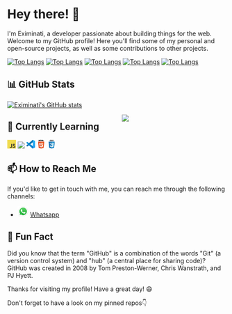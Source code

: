 # Hey there! 👋

I'm Eximinati, a developer passionate about building things for the web. Welcome to my GitHub profile! Here you'll find some of my personal and open-source projects, as well as some contributions to other projects.


[![Top Langs](https://github-readme-stats.vercel.app/api/top-langs/?username=Eximinati&hide_progress=true)](https://github.com/anuraghazra/github-readme-stats)
[![Top Langs](https://github-readme-stats.vercel.app/api/top-langs/?username=Eximinati&langs_count=8)](https://github.com/anuraghazra/github-readme-stats)
[![Top Langs](https://github-readme-stats.vercel.app/api/top-langs/?username=Eximinati&hide=javascript,html)](https://github.com/anuraghazra/github-readme-stats)
[![Top Langs](https://github-readme-stats.vercel.app/api/top-langs/?username=Eximinati&exclude_repo=github-readme-stats,anuraghazra.github.io)](https://github.com/anuraghazra/github-readme-stats)
[![Top Langs](https://github-readme-stats.vercel.app/api/top-langs/?username=Eximinati)](https://github.com/anuraghazra/github-readme-stats)

## 📊 GitHub Stats

[![Eximinati's GitHub stats](https://github-readme-stats.vercel.app/api?username=Eximinati&show_icons=true&theme=radical)](https://github.com/Eximinati)

<img align= "right" width= "240" src="https://media.tenor.com/dpNZDEnuPGYAAAAi/study-focused.gif">

## 🌱 Currently Learning


<img height="20" src="https://raw.githubusercontent.com/github/explore/80688e429a7d4ef2fca1e82350fe8e3517d3494d/topics/javascript/javascript.png"></code>
<code><img height="20" src="https://w7.pngwing.com/pngs/751/3/png-transparent-logo-php-html-others-text-trademark-logo-thumbnail.png"></code>
<code><img height="20" src="https://raw.githubusercontent.com/github/explore/80688e429a7d4ef2fca1e82350fe8e3517d3494d/topics/visual-studio-code/visual-studio-code.png"></code>
<code><img height="20" src="https://raw.githubusercontent.com/github/explore/80688e429a7d4ef2fca1e82350fe8e3517d3494d/topics/html/html.png"></code>
<code><img height="20" src="https://raw.githubusercontent.com/github/explore/80688e429a7d4ef2fca1e82350fe8e3517d3494d/topics/css/css.png"></code>

## 📫 How to Reach Me

If you'd like to get in touch with me, you can reach me through the following channels:

- <a><img height="25" src="https://raw.githubusercontent.com/github/explore/main/topics/whatsapp/whatsapp.png"> [Whatsapp](https://wa.me/923087880256)</a>

## 💬 Fun Fact

Did you know that the term "GitHub" is a combination of the words "Git" (a version control system) and "hub" (a central place for sharing code)? GitHub was created in 2008 by Tom Preston-Werner, Chris Wanstrath, and PJ Hyett.

Thanks for visiting my profile! Have a great day! 😄

Don't forget to have a look on my pinned repos👇
